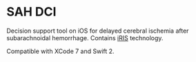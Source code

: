 # SAH DCI
Decision support tool on iOS for delayed cerebral ischemia after subarachnoidal hemorrhage.
Contains [iRIS](http://dign.eu/iris) technology.

Compatible with XCode 7 and Swift 2.
